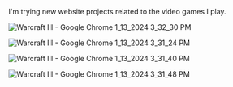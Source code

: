 I'm trying new website projects related to the video games I play.


![Warcraft III - Google Chrome 1_13_2024 3_32_30 PM](https://github.com/BerkayOzkan33/Warcraft-III/assets/131293771/cc131c6f-e562-4655-b52f-4d34b5ee6d65)

![Warcraft III - Google Chrome 1_13_2024 3_31_24 PM](https://github.com/BerkayOzkan33/Warcraft-III/assets/131293771/10b6250e-ed0d-4f0c-9d98-26a7779e4ee0)

![Warcraft III - Google Chrome 1_13_2024 3_31_40 PM](https://github.com/BerkayOzkan33/Warcraft-III/assets/131293771/a71a9f16-0a92-4938-be5c-4945a79bea74)

![Warcraft III - Google Chrome 1_13_2024 3_31_48 PM](https://github.com/BerkayOzkan33/Warcraft-III/assets/131293771/38b85897-aace-4f41-8ddd-5f2d07fae18b)

